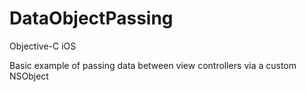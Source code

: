 # DataObjectPassing

Objective-C iOS

Basic example of passing data between view controllers via a custom NSObject
